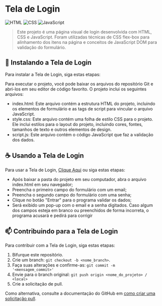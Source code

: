 # Tela de Login
  
![HTML](https://img.shields.io/badge/HTML5-E34F26?style=for-the-badge&logo=html5&logoColor=white) ![CSS](https://img.shields.io/badge/CSS-239120?&style=for-the-badge&logo=css3&logoColor=white) ![JavaScript](https://img.shields.io/badge/JavaScript-323330?style=for-the-badge&logo=javascript&logoColor=F7DF1E)
  
  
 > Este projeto é uma página visual de login desenvolvida com HTML, CSS e JavaScript. Foram utilizadas técnicas de CSS flex-box para alinhamento dos itens na página e conceitos de JavaScript DOM para validação do formulário.
  
  
 ## 🚀 Instalando a Tela de Login
  
 Para instalar a Tela de Login, siga estas etapas: 
  
  Para executar o projeto, você pode baixar os arquivos do repositório Git e abri-los em seu editor de código favorito. O projeto inclui os seguintes arquivos:
  
  - index.html: Este arquivo contém a estrutura HTML do projeto, incluindo os elementos de formulário e as tags de script para vincular o arquivo JavaScript.
  - style.css: Este arquivo contém uma folha de estilo CSS para o projeto. Ele inclui estilos para o layout do projeto, incluindo cores, fontes, tamanhos de texto e outros elementos de design.
  - script.js: Este arquivo contém o código JavaScript que faz a validação dos dados.
  
  
 ## ☕ Usando a Tela de Login
  
 Para usar a Tela de Login, [Clique Aqui](http://login.gustavomarcialis.epizy.com) ou siga estas etapas: 
  
 - Após baixar a pasta do projeto em seu computador, abra o arquivo index.html em seu navegador;
 - Preencha o primeiro campo do formulário com um email;
 - Preencha o segundo campo do formulário com uma senha;
 - Clique no botão "Entrar" para o programa validar os dados;
 - Será exibido um pop-up com o email e a senha digitados. Caso algum dos campos esteja em branco ou preenchidos de forma incorreta, o programa acusará e pedirá para corrigir
 
  
 ## 📫 Contribuindo para a Tela de Login 

 Para contribuir com a Tela de Login, siga estas etapas: 
  
 1. Bifurque este repositório. 
 2. Crie um branch: `git checkout -b <nome_branch>`. 
 3. Faça suas alterações e confirme-as: `git commit -m '<mensagem_commit>'` 
 4. Envie para o branch original: `git push origin <nome_do_projeto> / <local>` 
 5. Crie a solicitação de pull. 
  
 Como alternativa, consulte a documentação do GitHub em [como criar uma solicitação pull](https://help.github.com/en/github/collaborating-with-issues-and-pull-requests/creating-a-pull-request). 
